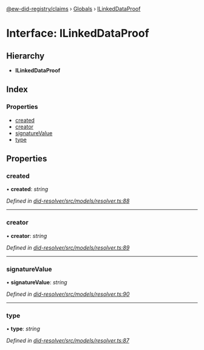 [@ew-did-registry/claims](../README.md) › [Globals](../globals.md) › [ILinkedDataProof](ilinkeddataproof.md)

# Interface: ILinkedDataProof

## Hierarchy

* **ILinkedDataProof**

## Index

### Properties

* [created](ilinkeddataproof.md#created)
* [creator](ilinkeddataproof.md#creator)
* [signatureValue](ilinkeddataproof.md#signaturevalue)
* [type](ilinkeddataproof.md#type)

## Properties

###  created

• **created**: *string*

*Defined in [did-resolver/src/models/resolver.ts:88](https://github.com/energywebfoundation/ew-did-registry/blob/b1d68b0/packages/did-resolver/src/models/resolver.ts#L88)*

___

###  creator

• **creator**: *string*

*Defined in [did-resolver/src/models/resolver.ts:89](https://github.com/energywebfoundation/ew-did-registry/blob/b1d68b0/packages/did-resolver/src/models/resolver.ts#L89)*

___

###  signatureValue

• **signatureValue**: *string*

*Defined in [did-resolver/src/models/resolver.ts:90](https://github.com/energywebfoundation/ew-did-registry/blob/b1d68b0/packages/did-resolver/src/models/resolver.ts#L90)*

___

###  type

• **type**: *string*

*Defined in [did-resolver/src/models/resolver.ts:87](https://github.com/energywebfoundation/ew-did-registry/blob/b1d68b0/packages/did-resolver/src/models/resolver.ts#L87)*
